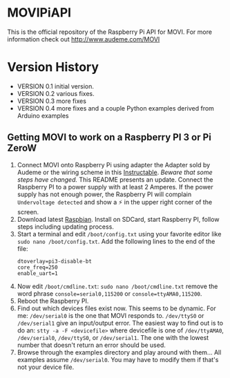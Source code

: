 # MOVIPiAPI
This is the official repository of the Raspberry Pi API for MOVI. For more information check out http://www.audeme.com/MOVI

# Version History
 * VERSION 0.1 initial version.
 * VERSION 0.2 various fixes.
 * VERSION 0.3 more fixes
 * VERSION 0.4 more fixes and a couple Python examples derived from Arduino examples

## Getting MOVI to work on a Raspberry PI 3 or Pi ZeroW
1. Connect MOVI onto Raspberry Pi using adapter the Adapter sold by
Audeme or the wiring scheme in this
[Instructable](https://www.instructables.com/id/Untethered-Speech-Dialog-Using-MOVI-With-the-Rasbe/).
_Beware that some steps have changed._ This README presents an update.
Connect the Raspberry PI to a power supply with at least 2 Amperes. If
the power supply has not enough power, the Raspberry PI will complain
`Undervoltage detected` and show a ⚡️ in the upper right corner of the
screen.
1. Download latest
[Raspbian](https://www.raspberrypi.org/downloads/raspbian/). Install
on SDCard, start Raspberry PI, follow steps including updating
process.
1. Start a terminal and edit `/boot/config.txt` using your favorite editor like `sudo nano /boot/config.txt`. 
   Add the following lines to the end of the file:
   ``` 
   dtoverlay=pi3-disable-bt 
   core_freq=250
   enable_uart=1
   ```
1. Now edit `/boot/cmdline.txt`: ``` sudo nano /boot/cmdline.txt ```
   remove the word phrase `console=serial0,115200` or
   `console=ttyAMA0,115200`.
1. Reboot the Raspberry PI.
1. Find out which devices files exist now. This seems to be dynamic.
For me: `/dev/serial0` is the one that MOVI responds to. `/dev/ttyS0`
or `/dev/serial1` give an input/output error. The easiest way to find
out is to do an: ``` stty -a -F <devicefile> ``` where devicefile is
one of `/dev/ttyAMA0`, `/dev/serial0`, `/dev/ttyS0`, or
`/dev/serial1`. The one with the lowest number that doesn't return an
error should be used.
1. Browse through the examples directory and play around with them...
All examples assume `/dev/serial0`. You may have to modify them if
that's not your device file.
